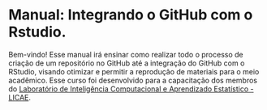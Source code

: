 # Manual: Integrando o GitHub com o Rstudio. 
Bem-vindo! Esse manual irá ensinar como realizar todo o processo de criação de um repositório no GitHub até a integração do GitHub com o RStudio, visando otimizar e permitir a reprodução de materiais para o meio acadêmico.
Esse curso foi desenvolvido para a capacitação dos membros do [Laboratório de Inteligência Computacional e Aprendizado Estatístico - LICAE](https://www.licae.ufv.br/).
